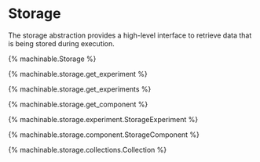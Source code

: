 # Storage

The storage abstraction provides a high-level interface to retrieve data that is being stored during execution.

{% machinable.Storage %}

{% machinable.storage.get_experiment %}

{% machinable.storage.get_experiments %}

{% machinable.storage.get_component %}

{% machinable.storage.experiment.StorageExperiment %}

{% machinable.storage.component.StorageComponent %}

{% machinable.storage.collections.Collection %}